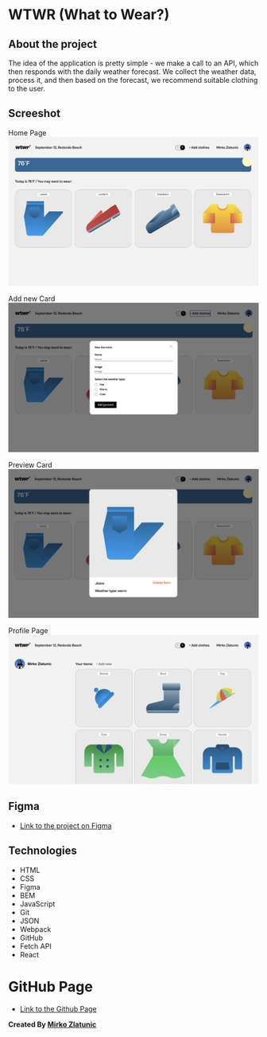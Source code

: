# WTWR (What to Wear?)

## About the project

The idea of the application is pretty simple - we make a call to an API, which then responds with the daily weather forecast. We collect the weather data, process it, and then based on the forecast, we recommend suitable clothing to the user.

## Screeshot

Home Page
![WTWR Home Page](./src/images/home-page.png 'Home Page')

Add new Card
![Add new Card](./src/images/add-card.png 'Add new Card')

Preview Card
![Preview Card](./src/images/preview-card.png 'Preview Card')

Profile Page
![Profile Page](./src/images/profile-page.png 'Profile Page')

## Figma

- [Link to the project on Figma](https://www.figma.com/file/dQLJwEKasIdspciJAJrCaf/Sprint-11_-WTWR?node-id=311%3A433&mode=dev)

## Technologies

- HTML
- CSS
- Figma
- BEM
- JavaScript
- Git
- JSON
- Webpack
- GitHub
- Fetch API
- React

# GitHub Page

- [Link to the Github Page](https://mirkozlatunic.github.io/se_project_react/)

**Created By [Mirko Zlatunic](https://github.com/mirkozlatunic)**
